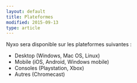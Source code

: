 ```yaml
---
layout: default
title: Plateformes
modified: 2015-09-13
type: article
---
```


Nyxo sera disponible sur les plateformes suivantes :

- Desktop (Windows, Mac OS, Linux)
- Mobile (iOS, Android, Windows mobile)
- Consoles (Playstation, Xbox)
- Autres (Chromecast)
